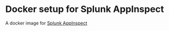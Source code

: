 # Docker setup for Splunk AppInspect

A docker image for [Splunk AppInspect](http://dev.splunk.com/view/appinspect/SP-CAAAE9U)
